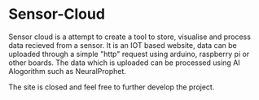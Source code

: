 # Sensor-Cloud

Sensor cloud is a attempt to create a tool to store, visualise and process data recieved from a sensor. It is an IOT based website, data can be uploaded through a simple "http" request using arduino, raspberry pi or other boards.
The data which is uploaded can be processed using AI Alogorithm such as NeuralProphet.

The site is closed and feel free to further develop the project.
